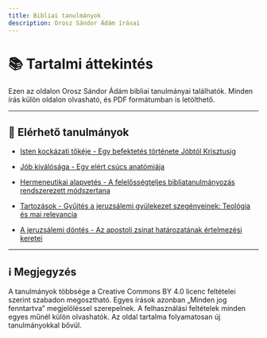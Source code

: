 ```yaml
---
title: Bibliai tanulmányok
description: Orosz Sándor Ádám írásai
---
```


# 📚 Tartalmi áttekintés

Ezen az oldalon Orosz Sándor Ádám bibliai tanulmányai találhatók.
Minden írás külön oldalon olvasható, és PDF formátumban is letölthető.

---

## 🧭 Elérhető tanulmányok

- [Isten kockázati tőkéje - Egy befektetés története Jóbtól Krisztusig](/tanulmanyok/kockazati-toke/)

- [Jób kiválósága - Egy elért csúcs anatómiája](/tanulmanyok/job-kivalosaga/)

- [Hermeneutikai alapvetés - A felelősségteljes bibliatanulmányozás rendszerezett módszertana](/tanulmanyok/hermeneutika/)

- [Tartozások - Gyűjtés a jeruzsálemi gyülekezet szegényeinek: Teológia és mai relevancia](/tanulmanyok/tartozasok/)

- [A jeruzsálemi döntés - Az apostoli zsinat határozatának értelmezési keretei](/tanulmanyok/jeruzsalemi-dontes/)

---

## ℹ️ Megjegyzés

A tanulmányok többsége a Creative Commons BY 4.0 licenc feltételei szerint szabadon megosztható.
Egyes írások azonban „Minden jog fenntartva” megjelöléssel szerepelnek.
A felhasználási feltételek minden egyes műnél külön olvashatók.
Az oldal tartalma folyamatosan új tanulmányokkal bővül.
